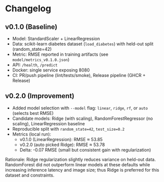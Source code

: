 # Changelog

## v0.1.0 (Baseline)
- Model: StandardScaler + LinearRegression
- Data: scikit-learn diabetes dataset (`load_diabetes`) with held-out split (random_state=42)
- Metric: RMSE reported in training artifacts (see `model/metrics_v0.1.0.json`)
- API: `/health`, `/predict`
- Docker: single service exposing 8080
- CI: PR/push pipeline (lint/tests/smoke), Release pipeline (GHCR + Release)

## v0.2.0 (Improvement)
- Added model selection with `--model` flag: `linear`, `ridge`, `rf`, or `auto` (selects best RMSE)
- Candidate models: Ridge (with scaling), RandomForestRegressor (no scaling), LinearRegression baseline
- Reproducible split with `random_state=42`, `test_size=0.2`
- Metrics (local run):
  - v0.1.0 (LinearRegression): RMSE ≈ 53.85
  - v0.2.0 (auto picked Ridge): RMSE ≈ 53.78
  - Delta: -0.07 RMSE (small but consistent gain with regularization)

Rationale: Ridge regularization slightly reduces variance on held-out data. RandomForest did not outperform linear models at these defaults while increasing inference latency and image size; thus Ridge is preferred for this dataset and constraints.

